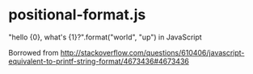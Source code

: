 positional-format.js
====================

"hello {0}, what's {1}?".format("world", "up") in JavaScript

Borrowed from http://stackoverflow.com/questions/610406/javascript-equivalent-to-printf-string-format/4673436#4673436
